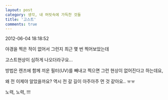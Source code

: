 ```yaml
---
layout: post
category: 생각, 내 머릿속에 가득찬 것들
title: '고스트'
comments: true
---
```


2012-06-04 18:18:52


야경을 찍은 적이 없어서 그런지 최근 몇 번 찍어보았는데

  

고스트현상이 심하게 나오더라구요...

  

방법은 렌즈에 함께 끼운 필터(UV)를 빼내고 찍으면 그런 현상이 없어진다고 하는데요,

  

왜 전 이제야 알았을까요? 역시 전 갈 길이 아주아주 먼 것 같아요.. ㅠㅠ

  

노력, 노력, !!!


